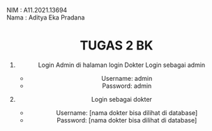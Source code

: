 NIM          : A11.2021.13694 <br />
Nama         : Aditya Eka Pradana <br />

<center><h1>TUGAS 2 BK</h1><center/>

1. Login Admin di halaman login Dokter
   Login sebagai admin <br />
   - Username: admin <br />
   - Password: admin <br />

3. Login sebagai dokter <br />
   - Username: [nama dokter bisa dilihat di database]<br/>
   - Password: [nama dokter bisa dilihat di database] 
   
    




   
   



   
  

